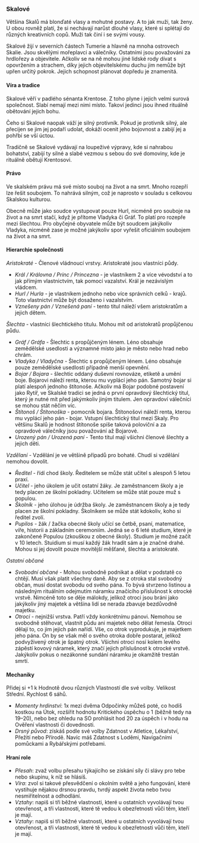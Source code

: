 ### Skalové

Většina Skalů má blonďaté vlasy a mohutné postavy. A to jak muži, tak ženy. U obou rovněž platí, že si nechávají narůst dlouhé vlasy, které si splétají do různých kreativních copů. Muži tak činí i se svými vousy.

Skalové žijí v severních částech Tumerie a hlavně na mnoha ostrovech Skalie. Jsou skvělými mořeplavci a válečníky. Ostatními jsou považováni za hrdlořezy a objevitele. Ačkoliv se na ně mohou jiné lidské rody dívat s opovržením a strachem, díky jejich objevitelskému duchu jim nemůže být upřen určitý pokrok. Jejich schopnost plánovat dopředu je znamenitá.

#### Víra a tradice

Skalové věří v padlého sénanta Krentose. Z toho plyne i jejich velmi surová společnost. Slabí nemají mezi nimi místo. Takoví jedinci jsou ihned rituálně obětování jejich bohu.

Čeho si Skalové naopak váží je silný protivník. Pokud je protivník silný, ale přecijen se jim jej podaří udolat, dokáží ocenit jeho bojovnost a zabijí jej a pohřbí se vší úctou.

Tradičně se Skalové vydávají na loupeživé výpravy, kde si nahrabou bohatství, zabijí ty silné a slabé vezmou s sebou do své domoviny, kde je rituálně obětují Krentosovi.

#### Právo

Ve skalském právu má své místo souboj na život a na smrt. Mnoho rozepří lze řešit soubojem. To nahrává silným, což je naprosto v souladu s celkovou Skalskou kulturou.

Obecně může jako soudce vystupovat pouze Hurl, nicméně pro souboje na život a na smrt stačí, když je přítome Vladyka či Gráf. To platí pro rozepře mezi šlechtou. Pro obyčejné obyvatele může být soudcem jakýkoliv Vladyka, nicméně zase je možné jakýkoliv spor vyřešit oficiálním soubojem na život a na smrt.

#### Hierarchie společnosti

*Aristokraté* - Členové vládnoucí vrstvy. Aristokraté jsou vlastníci půdy.
* *Král / Královna / Princ / Princezna* - je vlastníkem 2 a více vévodství a to jak přímým vlastnictvím, tak pomocí vazalství. Král je nezávislým vládcem.
* *Hurl / Hurla* - je vlastníkem jednoho nebo více správních celků - krajů. Toto vlastnictví může být dosaženo i vazalstvím.
* *Vznešeny pán / Vznešená paní* - tento titul náleží všem aristokratům a jejich dětem.

*Šlechta* - vlastníci šlechtického titulu. Mohou mít od aristokratů propůjčenou půdu.
* *Gráf / Gráfa* - Šlechtic s propůjčeným lénem. Léno obsahuje zemědělské usedlosti a významné místo jako je město nebo hrad nebo chrám.
* *Vladyka / Vladyčna* - Šlechtic s propůjčeným lénem. Léno obsahuje pouze zemědělské usedlosti případně menší opevnění.
* *Bojar / Bojara* - šlechtic oddaný duševní rovnováze, etiketě a umění boje. Bojarovi náleží renta, kterou mu vyplácí jeho pán. Samotný bojar si platí alespoň jednoho štítonoše. Ačkoliv má Bojar podobné postavení jako Rytíř, ve Skalské tradici se jedná o první opravdový šlechtický titul, který je nutné mít před jakýmkoliv jiným titulem. Jen opravdoví válečníci se mohou stát něčím víc.
* *Štítonoš / Štítonoška* - pomocník bojara. Štítonošovi náleží renta, kterou mu vyplácí jeho pán - bojar. Vstupní šlechtický titul mezi Skaly. Pro většinu Skalů je hodnost štítonoše spíše taková poloviční a za opravdové válečníky jsou považování až Bojarové.
* *Urozený pán / Urozená paní* - Tento titul mají všichni členové šlechty a jejich děti.

*Vzdělaní* - Vzdělání je ve většině případů pro bohaté. Chudí si vzdělání nemohou dovolit.
* *Ředitel* - řídí chod školy. Ředitelem se může stát učitel s alespoň 5 letou praxí.
* *Učitel* - jeho úkolem je učit ostatní žáky. Je zaměstnancem školy a je tedy placen ze školní pokladny. Učitelem se může stát pouze muž s populou.
* *Školník* - jeho úlohou je údržba školy. Je zaměstnancem školy a je tedy placen ze školní pokladny. Školníkem se může stát kdokoliv, koho si ředitel zvolí.
* *Pupilos* - žák / žačka obecné školy učící se četbě, psaní, matematice, víře, historii a základním ceremoniím. Jedná se o 6 leté studium, které je zakončené Populou (zkouškou z obecné školy). Studium je možné začít v 10 letech. Stuidium si musí každý žák hradit sám a je značné drahé. Mohou si jej dovolit pouze movitější měšťané, šlechta a aristokraté.

*Ostatní občané*
* *Svobodní občané* - Mohou svobodně podnikat a dělat v podstatě co chtějí. Musí však platit všechny daně. Aby se z otroka stal svobodný občan, musí dostat svobodu od svého pána. To bývá stvrzeno listinou a následným rituálním odejmutím náramku značícího příslušnost k otrocké vrstvě. Nimcéně toto se děje málokdy, jelikož otroci jsou bráni jako jakýkoliv jiný majetek a většina lidí se nerada zbavuje bezdůvodně majetku.
* *Otroci* - nejnižší vrstva. Patří vždy konkrétnímu pánovi. Nemohou se svobodně stěhovat, vlastnit půdu ani majetek nebo dělat řemesla. Otroci dělají to, co jim jejich pán nařídí. Vše, co otrok vyprodukuje, je majetkem jeho pána. On by se však měl o svého otroka dobře postarat, jelikož podvyživený otrok je špatný otrok. Všichni otroci nosí kolem levého zápěstí kovový náramek, který značí jejich příslušnost k otrocké vrstvě. Jakýkoliv pokus o nezákonné sundání náramku je okamžitě trestán smrtí.

#### Mechaniky

Přidej si +1 k Hodnotě dvou různých Vlastností dle své volby. Velikost Střední. Rychlost 6 sáhů.
- *Momenty hrdinství*: 1x mezi dvěma Odpočinky můžeš poté, co hodíš kostkou na Útok, rozšířit hodnotu Kritického úspěchu o 1 (běžně tedy na 19–20), nebo bez ohledu na SO prohlásit hod 20 za úspěch i v hodu na Ověření vlastnosti či dovednosti.
- *Drsný původ*: získáš podle své volby Zdatnost v Atletice, Lékařství, Přežití nebo Přírodě. Navíc máš Zdatnost s Loděmi, Navigačními pomůckami a Rybářskými potřebami.

#### Hraní role

- *Přesah*: zvaž volbu přesahu týkajícího se získání
síly či slávy pro tebe nebo skupinu, k níž
se hlásíš.
- *Víra*: zvol si takové přesvědčení o okolním
světě a jeho fungování, které vystihuje nějakou
drsnou pravdu, tvrdý aspekt života nebo
tvou nesmiřitelnost a odhodlání.
- *Vztahy*: napiš si tři běžné vlastnosti, které
u ostatních vyvolávají tvou otevřenost, a tři
vlastnosti, které tě vedou k obezřetnosti vůči
těm, kteří je mají.
- *Vztahy*: napiš si tři běžné vlastnosti, které
u ostatních vyvolávají tvou otevřenost, a tři
vlastnosti, které tě vedou k obezřetnosti vůči
těm, kteří je mají.
